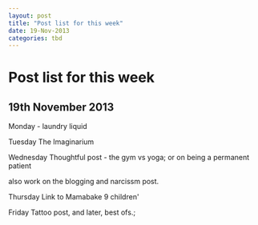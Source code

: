 ```yaml
---
layout: post
title: "Post list for this week"
date: 19-Nov-2013
categories: tbd
---
```


# Post list for this week

## 19th November 2013

Monday - laundry liquid

Tuesday The Imaginarium

Wednesday Thoughtful post - the gym vs yoga; or on being a permanent patient

also work on the blogging and narcissm post.

Thursday Link to Mamabake 9 children'

Friday Tattoo post,   and later, best ofs.;
